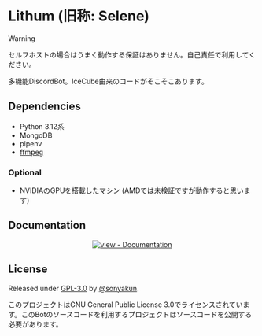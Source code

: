 # Lithum (旧称: Selene)
> [!WARNING]
> セルフホストの場合はうまく動作する保証はありません。自己責任で利用してください。

多機能DiscordBot。IceCube由来のコードがそこそこあります。

## Dependencies
* Python 3.12系
* MongoDB
* pipenv
* [ffmpeg](https://www.ffmpeg.org/download.html#build-linux)

### Optional
* NVIDIAのGPUを搭載したマシン (AMDでは未検証ですが動作すると思います)

<div align="center">
</div>

## Documentation

<div align="center">

[![view - Documentation](https://img.shields.io/badge/view-Documentation-blue?style=for-the-badge)](/docs/ "Go to project documentation")

</div>


## License

Released under [GPL-3.0](/LICENSE) by [@sonyakun](https://github.com/sonyakun).

このプロジェクトはGNU General Public License 3.0でライセンスされています。このBotのソースコードを利用するプロジェクトはソースコードを公開する必要があります。
